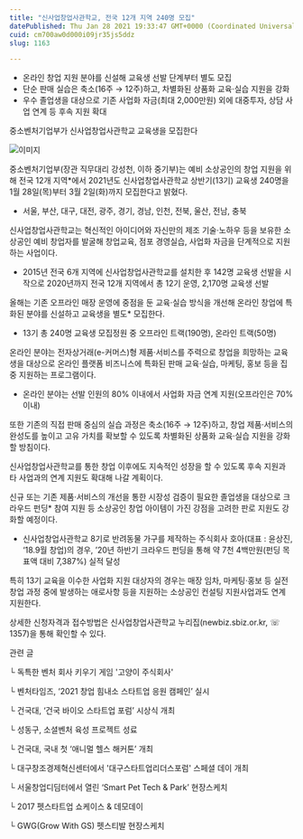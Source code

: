 ```yaml
---
title: "신사업창업사관학교, 전국 12개 지역 240명 모집"
datePublished: Thu Jan 28 2021 19:33:47 GMT+0000 (Coordinated Universal Time)
cuid: cm700aw0d000i09jr35js5ddz
slug: 1163

---
```



- 온라인 창업 지원 분야를 신설해 교육생 선발 단계부터 별도 모집
- 단순 판매 실습은 축소(16주 → 12주)하고, 차별화된 상품화 교육·실습 지원을 강화
- 우수 졸업생을 대상으로 기존 사업화 자금(최대 2,000만원) 외에 대중투자, 상담 사업 연계 등 후속 지원 확대

중소벤처기업부가 신사업창업사관학교 교육생을 모집한다

![이미지](https://cdn.hashnode.com/res/hashnode/image/upload/v1739249592874/5497b062-e636-4902-a02c-37c0c696de3b.jpeg)

중소벤처기업부(장관 직무대리 강성천, 이하 중기부)는 예비 소상공인의 창업 지원을 위해 전국 12개 지역*에서 2021년도 신사업창업사관학교 상반기(13기) 교육생 240명을 1월 28일(목)부터 3월 2일(화)까지 모집한다고 밝혔다.

* 서울, 부산, 대구, 대전, 광주, 경기, 경남, 인천, 전북, 울산, 전남, 충북

신사업창업사관학교는 혁신적인 아이디어와 자신만의 제조 기술·노하우 등을 보유한 소상공인 예비 창업자를 발굴해 창업교육, 점포 경영실습, 사업화 자금을 단계적으로 지원하는 사업이다.

* 2015년 전국 6개 지역에 신사업창업사관학교를 설치한 후 142명 교육생 선발을 시작으로 2020년까지 전국 12개 지역에서 총 12기 운영, 2,170명 교육생 선발

올해는 기존 오프라인 매장 운영에 중점을 둔 교육·실습 방식을 개선해 온라인 창업에 특화된 분야를 신설하고 교육생을 별도* 모집한다.

* 13기 총 240명 교육생 모집정원 중 오프라인 트랙(190명), 온라인 트랙(50명)

온라인 분야는 전자상거래(e-커머스)형 제품·서비스를 주력으로 창업을 희망하는 교육생을 대상으로 온라인 플랫폼 비즈니스에 특화된 판매 교육·실습, 마케팅, 홍보 등을 집중 지원하는 프로그램이다.

* 온라인 분야는 선발 인원의 80% 이내에서 사업화 자금 연계 지원(오프라인은 70% 이내)

또한 기존의 직접 판매 중심의 실습 과정은 축소(16주 → 12주)하고, 창업 제품·서비스의 완성도를 높이고 고유 가치를 확보할 수 있도록 차별화된 상품화 교육·실습 지원을 강화할 방침이다.

신사업창업사관학교를 통한 창업 이후에도 지속적인 성장을 할 수 있도록 후속 지원과 타 사업과의 연계 지원도 확대해 나갈 계획이다.

신규 또는 기존 제품·서비스의 개선을 통한 시장성 검증이 필요한 졸업생을 대상으로 크라우드 펀딩* 참여 지원 등 소상공인 창업 아이템이 가진 강점을 고려한 판로 지원도 강화할 예정이다.

* 신사업창업사관학교 8기로 반려동물 가구를 제작하는 주식회사 호아(대표 : 윤상진, ‘18.9월 창업)의 경우, ’20년 하반기 크라우드 펀딩을 통해 약 7천 4백만원(펀딩 목표액 대비 7,387%) 실적 달성

특히 13기 교육을 이수한 사업화 지원 대상자의 경우는 매장 임차, 마케팅·홍보 등 실전 창업 과정 중에 발생하는 애로사항 등을 지원하는 소상공인 컨설팅 지원사업과도 연계 지원한다.

상세한 신청자격과 접수방법은 신사업창업사관학교 누리집(newbiz.sbiz.or.kr, ☏ 1357)을 통해 확인할 수 있다.

관련 글

└ 독특한 벤처 회사 키우기 게임 '고양이 주식회사'

└ 벤처타임즈, ‘2021 창업 힘내소 스타트업 응원 캠페인’ 실시

└ 건국대, ‘건국 바이오 스타트업 포럼’ 시상식 개최

└ 성동구, 소셜벤처 육성 프로젝트 성료

└ 건국대, 국내 첫 ‘애니멀 헬스 해커톤’ 개최

└ 대구창조경제혁신센터에서 '대구스타트업리더스포럼' 스페셜 데이 개최

└ 서울창업디딤터에서 열린 ‘Smart Pet Tech & Park’ 현장스케치

└ 2017 펫스타트업 쇼케이스 & 데모데이

└ GWG(Grow With GS) 펫스티발 현장스케치